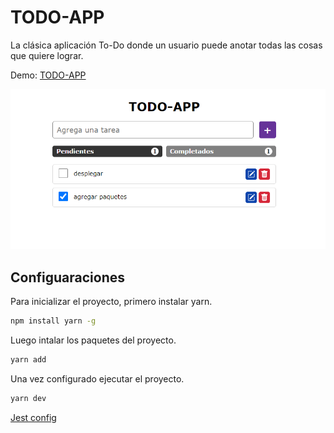 # TODO-APP

La clásica aplicación To-Do donde un usuario puede anotar todas las cosas que quiere lograr.

Demo: [TODO-APP](https://todo-app-gsusvs.netlify.app/)

![demo](assets/demo.png)

## Configuaraciones 

Para inicializar el proyecto, primero instalar yarn.
```sh
npm install yarn -g
```
Luego intalar los paquetes del proyecto.
```sh
yarn add
```
Una vez configurado ejecutar el proyecto.
```sh
yarn dev
```

[Jest config](https://gist.github.com/Klerith/ca7e57fae3c9ab92ad08baadc6c26177)